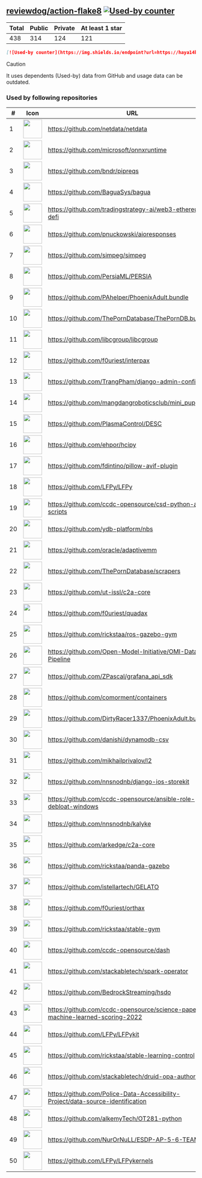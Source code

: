 





## [reviewdog/action-flake8](https://github.com/reviewdog/action-flake8) [![Used-by counter](https://img.shields.io/endpoint?url=https://haya14busa.github.io/github-used-by/data/reviewdog/action-flake8/shieldsio.json)](https://github.com/haya14busa/github-used-by/tree/main/repo/reviewdog/action-flake8)

| Total | Public | Private | At least 1 star
| ----- | ------ | ------- | ---------------
| 438 | 314 | 124 | 121 |

```md
[![Used-by counter](https://img.shields.io/endpoint?url=https://haya14busa.github.io/github-used-by/data/reviewdog/action-flake8/shieldsio.json)](https://github.com/haya14busa/github-used-by/tree/main/repo/reviewdog/action-flake8)
```

> [!CAUTION]
> It uses dependents (Used-by) data from GitHub and usage data can be outdated.

### Used by following repositories

| # | Icon | URL | Stars |
| -- | -- | -- | -- | 
|1|<img src="https://github.com/netdata.png" width=50 height=50>|https://github.com/netdata/netdata|72958|
|2|<img src="https://github.com/microsoft.png" width=50 height=50>|https://github.com/microsoft/onnxruntime|15333|
|3|<img src="https://github.com/bndr.png" width=50 height=50>|https://github.com/bndr/pipreqs|6977|
|4|<img src="https://github.com/BaguaSys.png" width=50 height=50>|https://github.com/BaguaSys/bagua|876|
|5|<img src="https://github.com/tradingstrategy-ai.png" width=50 height=50>|https://github.com/tradingstrategy-ai/web3-ethereum-defi|636|
|6|<img src="https://github.com/pnuckowski.png" width=50 height=50>|https://github.com/pnuckowski/aioresponses|527|
|7|<img src="https://github.com/simpeg.png" width=50 height=50>|https://github.com/simpeg/simpeg|526|
|8|<img src="https://github.com/PersiaML.png" width=50 height=50>|https://github.com/PersiaML/PERSIA|398|
|9|<img src="https://github.com/PAhelper.png" width=50 height=50>|https://github.com/PAhelper/PhoenixAdult.bundle|363|
|10|<img src="https://github.com/ThePornDatabase.png" width=50 height=50>|https://github.com/ThePornDatabase/ThePornDB.bundle|190|
|11|<img src="https://github.com/libcgroup.png" width=50 height=50>|https://github.com/libcgroup/libcgroup|156|
|12|<img src="https://github.com/f0uriest.png" width=50 height=50>|https://github.com/f0uriest/interpax|145|
|13|<img src="https://github.com/TrangPham.png" width=50 height=50>|https://github.com/TrangPham/django-admin-confirm|131|
|14|<img src="https://github.com/mangdangroboticsclub.png" width=50 height=50>|https://github.com/mangdangroboticsclub/mini_pupper_ros|109|
|15|<img src="https://github.com/PlasmaControl.png" width=50 height=50>|https://github.com/PlasmaControl/DESC|107|
|16|<img src="https://github.com/ehpor.png" width=50 height=50>|https://github.com/ehpor/hcipy|102|
|17|<img src="https://github.com/fdintino.png" width=50 height=50>|https://github.com/fdintino/pillow-avif-plugin|97|
|18|<img src="https://github.com/LFPy.png" width=50 height=50>|https://github.com/LFPy/LFPy|79|
|19|<img src="https://github.com/ccdc-opensource.png" width=50 height=50>|https://github.com/ccdc-opensource/csd-python-api-scripts|63|
|20|<img src="https://github.com/ydb-platform.png" width=50 height=50>|https://github.com/ydb-platform/nbs|61|
|21|<img src="https://github.com/oracle.png" width=50 height=50>|https://github.com/oracle/adaptivemm|54|
|22|<img src="https://github.com/ThePornDatabase.png" width=50 height=50>|https://github.com/ThePornDatabase/scrapers|53|
|23|<img src="https://github.com/ut-issl.png" width=50 height=50>|https://github.com/ut-issl/c2a-core|51|
|24|<img src="https://github.com/f0uriest.png" width=50 height=50>|https://github.com/f0uriest/quadax|50|
|25|<img src="https://github.com/rickstaa.png" width=50 height=50>|https://github.com/rickstaa/ros-gazebo-gym|35|
|26|<img src="https://github.com/Open-Model-Initiative.png" width=50 height=50>|https://github.com/Open-Model-Initiative/OMI-Data-Pipeline|34|
|27|<img src="https://github.com/ZPascal.png" width=50 height=50>|https://github.com/ZPascal/grafana_api_sdk|28|
|28|<img src="https://github.com/comorment.png" width=50 height=50>|https://github.com/comorment/containers|27|
|29|<img src="https://github.com/DirtyRacer1337.png" width=50 height=50>|https://github.com/DirtyRacer1337/PhoenixAdult.bundle|22|
|30|<img src="https://github.com/danishi.png" width=50 height=50>|https://github.com/danishi/dynamodb-csv|20|
|31|<img src="https://github.com/mikhailprivalov.png" width=50 height=50>|https://github.com/mikhailprivalov/l2|18|
|32|<img src="https://github.com/nnsnodnb.png" width=50 height=50>|https://github.com/nnsnodnb/django-ios-storekit|18|
|33|<img src="https://github.com/ccdc-opensource.png" width=50 height=50>|https://github.com/ccdc-opensource/ansible-role-debloat-windows|17|
|34|<img src="https://github.com/nnsnodnb.png" width=50 height=50>|https://github.com/nnsnodnb/kalyke|17|
|35|<img src="https://github.com/arkedge.png" width=50 height=50>|https://github.com/arkedge/c2a-core|16|
|36|<img src="https://github.com/rickstaa.png" width=50 height=50>|https://github.com/rickstaa/panda-gazebo|15|
|37|<img src="https://github.com/istellartech.png" width=50 height=50>|https://github.com/istellartech/GELATO|13|
|38|<img src="https://github.com/f0uriest.png" width=50 height=50>|https://github.com/f0uriest/orthax|12|
|39|<img src="https://github.com/rickstaa.png" width=50 height=50>|https://github.com/rickstaa/stable-gym|12|
|40|<img src="https://github.com/ccdc-opensource.png" width=50 height=50>|https://github.com/ccdc-opensource/dash|11|
|41|<img src="https://github.com/stackabletech.png" width=50 height=50>|https://github.com/stackabletech/spark-operator|9|
|42|<img src="https://github.com/BedrockStreaming.png" width=50 height=50>|https://github.com/BedrockStreaming/hsdo|7|
|43|<img src="https://github.com/ccdc-opensource.png" width=50 height=50>|https://github.com/ccdc-opensource/science-paper-rf-machine-learned-scoring-2022|7|
|44|<img src="https://github.com/LFPy.png" width=50 height=50>|https://github.com/LFPy/LFPykit|7|
|45|<img src="https://github.com/rickstaa.png" width=50 height=50>|https://github.com/rickstaa/stable-learning-control|6|
|46|<img src="https://github.com/stackabletech.png" width=50 height=50>|https://github.com/stackabletech/druid-opa-authorizer|6|
|47|<img src="https://github.com/Police-Data-Accessibility-Project.png" width=50 height=50>|https://github.com/Police-Data-Accessibility-Project/data-source-identification|5|
|48|<img src="https://github.com/alkemyTech.png" width=50 height=50>|https://github.com/alkemyTech/OT281-python|5|
|49|<img src="https://github.com/NurOrNuLL.png" width=50 height=50>|https://github.com/NurOrNuLL/ESDP-AP-5-6-TEAM-2|5|
|50|<img src="https://github.com/LFPy.png" width=50 height=50>|https://github.com/LFPy/LFPykernels|5|
